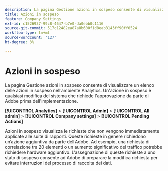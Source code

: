```yaml
---
description: La pagina Gestione azioni in sospeso consente di visualizzare un elenco delle azioni in sospeso nell’ambiente Analytics. Un'azione in sospeso è qualsiasi modifica del sistema che richiede l'approvazione da parte di Adobe prima dell'implementazione.
title: Azioni in sospeso
feature: Company Settings
exl-id: c1526937-99c8-4647-b7e0-da0ebb0c1116
source-git-commit: 517c12482ea87a8b600f1d8eab3143ff90ff0524
workflow-type: tm+mt
source-wordcount: '127'
ht-degree: 3%

---
```


# Azioni in sospeso

La pagina Gestione azioni in sospeso consente di visualizzare un elenco delle azioni in sospeso nell’ambiente Analytics. Un&#39;azione in sospeso è qualsiasi modifica del sistema che richiede l&#39;approvazione da parte di Adobe prima dell&#39;implementazione.

**[!UICONTROL Analytics]** > **[!UICONTROL Admin]** > **[!UICONTROL All admin]** > **[!UICONTROL Company settings]** > **[!UICONTROL Pending Actions]**

Azioni in sospeso visualizza le richieste che non vengono immediatamente applicate alle suite di rapporti. Queste richieste in genere richiedono un’azione aggiuntiva da parte dell’Adobe. Ad esempio, una richiesta di correlazione tra 20 elementi o un aumento significativo del traffico potrebbe richiedere hardware aggiuntivo. L’assegnazione di queste richieste a uno stato di sospeso consente ad Adobe di preparare la modifica richiesta per evitare interruzioni del processo di raccolta dei dati.
